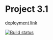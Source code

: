 # Project 3.1
[deployment link](https://vladimskov.github.io/ahj_2.1/ "веб-ссылка")


[![Build status](https://ci.appveyor.com/api/projects/status/kygha75qtnv38y9b?svg=true)](https://ci.appveyor.com/project/VladimsKov/ahj-2-1)

